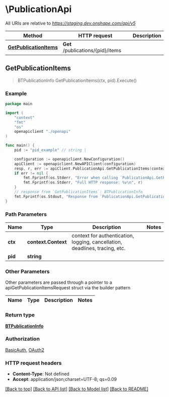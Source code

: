 # \PublicationApi

All URIs are relative to *https://staging.dev.onshape.com/api/v5*

Method | HTTP request | Description
------------- | ------------- | -------------
[**GetPublicationItems**](PublicationApi.md#GetPublicationItems) | **Get** /publications/{pid}/items | 



## GetPublicationItems

> BTPublicationInfo GetPublicationItems(ctx, pid).Execute()



### Example

```go
package main

import (
    "context"
    "fmt"
    "os"
    openapiclient "./openapi"
)

func main() {
    pid := "pid_example" // string | 

    configuration := openapiclient.NewConfiguration()
    apiClient := openapiclient.NewAPIClient(configuration)
    resp, r, err := apiClient.PublicationApi.GetPublicationItems(context.Background(), pid).Execute()
    if err != nil {
        fmt.Fprintf(os.Stderr, "Error when calling `PublicationApi.GetPublicationItems``: %v\n", err)
        fmt.Fprintf(os.Stderr, "Full HTTP response: %v\n", r)
    }
    // response from `GetPublicationItems`: BTPublicationInfo
    fmt.Fprintf(os.Stdout, "Response from `PublicationApi.GetPublicationItems`: %v\n", resp)
}
```

### Path Parameters


Name | Type | Description  | Notes
------------- | ------------- | ------------- | -------------
**ctx** | **context.Context** | context for authentication, logging, cancellation, deadlines, tracing, etc.
**pid** | **string** |  | 

### Other Parameters

Other parameters are passed through a pointer to a apiGetPublicationItemsRequest struct via the builder pattern


Name | Type | Description  | Notes
------------- | ------------- | ------------- | -------------


### Return type

[**BTPublicationInfo**](BTPublicationInfo.md)

### Authorization

[BasicAuth](../README.md#BasicAuth), [OAuth2](../README.md#OAuth2)

### HTTP request headers

- **Content-Type**: Not defined
- **Accept**: application/json;charset=UTF-8; qs=0.09

[[Back to top]](#) [[Back to API list]](../README.md#documentation-for-api-endpoints)
[[Back to Model list]](../README.md#documentation-for-models)
[[Back to README]](../README.md)

